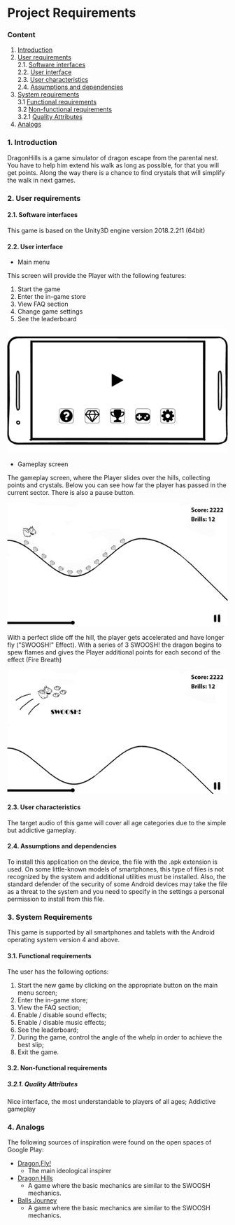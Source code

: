 # Project Requirements
### Content
1. [Introduction](#1)
2. [User requirements](#2) <br>
  2.1. [Software interfaces](#2.1) <br>
  2.2. [User interface](#2.2) <br>
  2.3. [User characteristics](#2.3) <br>
  2.4. [Assumptions and dependencies](#2.4) <br>
3. [System requirements](#3.) <br>
  3.1 [Functional requirements](#3.1) <br>
  3.2 [Non-functional requirements](#3.2) <br>
     3.2.1 [Quality Attributes](#3.2.1) <br>
4. [Analogs](#4) <br>

### 1. Introduction <a name="1"></a>
DragonHills is a game simulator of dragon escape from the parental nest. You have to help him extend his walk as long as possible, for that you will get points. Along the way there is a chance to find crystals that will simplify the walk in next games.

### 2. User requirements <a name="2"></a>
#### 2.1. Software interfaces <a name="2.1"></a>
This game is based on the Unity3D engine version 2018.2.2f1 (64bit)

#### 2.2. User interface <a name="2.2"></a>

- Main menu

This screen will provide the Player with the following features:
1. Start the game
2. Enter the in-game store
3. View FAQ section
4. Change game settings
5. See the leaderboard

  ![MainMenu](https://github.com/ZiGNicK/MyDragonHills/blob/master/Mockups/Menu.png)
  
- Gameplay screen

The gameplay screen, where the Player slides over the hills, collecting points and crystals.
Below you can see how far the player has passed in the current sector.
There is also a pause button.

  ![GamePlay](https://github.com/ZiGNicK/MyDragonHills/blob/master/Mockups/Brills_2.jpg)
  
With a perfect slide off the hill, the player gets accelerated and have longer fly ("SWOOSH!" Effect). With a series of 3 SWOOSH! the dragon begins to spew flames and gives the Player additional points for each second of the effect (Fire Breath)

  ![SWOOSH](https://github.com/ZiGNicK/MyDragonHills/blob/master/Mockups/Swoosh.jpg)

#### 2.3. User characteristics <a name="2.3"></a>

The target audio of this game will cover all age categories due to the simple but addictive gameplay.

#### 2.4. Assumptions and dependencies <a name="2.4"></a>

To install this application on the device, the file with the .apk extension is used. On some little-known models of smartphones, this type of files is not recognized by the system and additional utilities must be installed. Also, the standard defender of the security of some Android devices may take the file as a threat to the system and you need to specify in the settings a personal permission to install from this file.

### 3. System Requirements <a name="3"></a>

This game is supported by all smartphones and tablets with the Android operating system version 4 and above.

#### 3.1. Functional requirements <a name="3.1"></a>
The user has the following options:
   1. Start the new game by clicking on the appropriate button on the main menu screen;
   2. Enter the in-game store;
   3. View the FAQ section;
   4. Enable / disable sound effects;
   5. Enable / disable music effects;
   6. See the leaderboard;
   7. During the game, control the angle of the whelp in order to achieve the best slip;
   8. Exit the game.

#### 3.2. Non-functional requirements <a name="3.2"></a>
  ##### 3.2.1. Quality Attributes <a name="3.2.1"></a>
Nice interface, the most understandable to players of all ages;
Addictive gameplay
### 4. Analogs  <a name="4"></a>
The following sources of inspiration were found on the open spaces of Google Play:
- [Dragon,Fly!](https://play.google.com/store/apps/details?id=com.lsgvgames.slideandfly)
  - The main ideological inspirer
- [Dragon Hills](https://play.google.com/store/apps/details?id=com.rebeltwins.dragonhills)
  - A game where the basic mechanics are similar to the SWOOSH mechanics.
- [Balls Journey](https://play.google.com/store/apps/details?id=io.voodoo.ballsjourney)
  - A game where the basic mechanics are similar to the SWOOSH mechanics.
